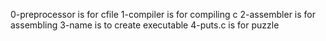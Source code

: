0-preprocessor is for cfile
1-compiler is for compiling c
2-assembler is for assembling
3-name is to create executable
4-puts.c is for puzzle
